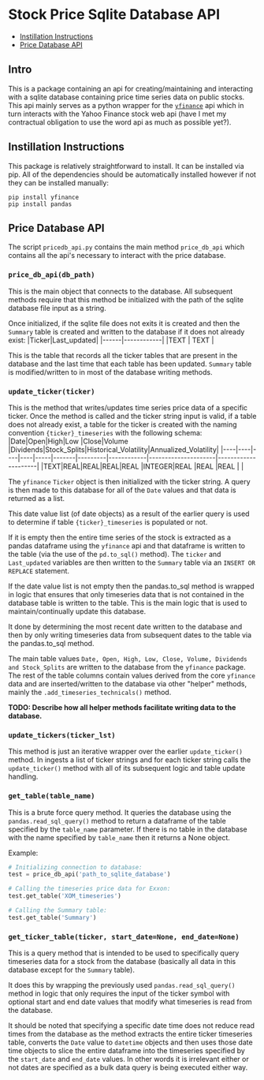 # Stock Price Sqlite Database API
* [Instillation Instructions](https://github.com/MatthewTe/stockprice_database_api#instillation-instructions)
* [Price Database API](https://github.com/MatthewTe/stockprice_database_api#price-database-api)

## Intro
This is a package containing an api for creating/maintaining and interacting with a sqlite database containing price time series data on public stocks. This api mainly serves as a python wrapper for the [`yfinance`](https://pypi.org/project/yfinance/) api which in turn interacts with the Yahoo Finance stock web api (have I met my contractual obligation to use the word api as much as possible yet?).

## Instillation Instructions
This package is relatively straightforward to install. It can be installed via pip. All of the dependencies should be automatically installed however if not they can be installed manually:
```
pip install yfinance
pip install pandas
```

## Price Database API
The script `pricedb_api.py` contains the main method `price_db_api` which contains all the api's necessary to interact with the price database.

### `price_db_api(db_path)`
This is the main object that connects to the database. All subsequent methods require that this method be initialized with the path of the sqlite database file input as a string.

Once initialized, if the sqlite file does not exits it is created and then the `Summary` table is created and written to the database if it does not already exist:
|Ticker|Last_updated|
|------|------------|
|TEXT  | TEXT       |

This is the table that records all the ticker tables that are present in the database and the last time that each table has been updated. `Summary` table is modified/written to in most of the database writing methods.

### `update_ticker(ticker)`
This is the method that writes/updates time series price data of a specific ticker. Once the method is called and the ticker string input is valid, if a table does not already exist, a table for the ticker is created with the naming convention `{ticker}_timeseries` with the following schema:
|Date|Open|High|Low |Close|Volume |Dividends|Stock_Splits|Historical_Volatility|Annualized_Volatility|
|----|----|----|----|-----|-------|---------|------------|---------------------|---------------------|
|TEXT|REAL|REAL|REAL|REAL |INTEGER|REAL     |REAL        |REAL                 |                     |

The `yfinance` `Ticker` object is then initialized with the ticker string. A query is then made to this database for all of the `Date` values and that data is returned as a list.

This date value list (of date objects) as a result of the earlier query is used to determine if table `{ticker}_timeseries` is populated or not.

If it is empty then the entire time series of the stock is extracted as a pandas dataframe using the `yfinance` api and that dataframe is written to the table (via the use of the `pd.to_sql()` method). The `ticker` and `Last_updated` variables are then written to the `Summary` table via an `INSERT OR REPLACE` statement.

If the date value list is not empty then the pandas.to_sql method is wrapped in logic that ensures that only timeseries data that is not contained in the database table is written to the table. This is the main logic that is used to maintain/continually update this database.

It done by determining the most recent date written to the database and then by only writing timeseries data from subsequent dates to the table via the pandas.to_sql method.

The main table values `Date, Open, High, Low, Close, Volume, Dividends and Stock_Splits` are written to the database from the `yfinance` package. The rest of the table columns contain values derived from the core `yfinance` data and are inserted/written to the database via other "helper" methods, mainly the `.add_timeseries_technicals()` method.

**TODO: Describe how all helper methods facilitate writing data to the database.**

### `update_tickers(ticker_lst)`
This method is just an iterative wrapper over the earlier `update_ticker()` method. In ingests a list of ticker strings and for each ticker string calls the `update_ticker()` method with all of its subsequent logic and table update handling.

### `get_table(table_name)`
This is a brute force query method. It queries the database using the `pandas.read_sql_query()` method to return a dataframe of the table specified by the `table_name` parameter. If there is no table in the database with the name specified by `table_name` then it returns a None object.

Example:
```python
# Initializing connection to database:
test = price_db_api('path_to_sqlite_database')

# Calling the timeseries price data for Exxon:
test.get_table('XOM_timeseries')

# Calling the Summary table:
test.get_table('Summary')
```  

### `get_ticker_table(ticker, start_date=None, end_date=None)`
This is a query method that is intended to be used to specifically query timeseries data for a stock from the database (basically all data in this database except for the `Summary` table).

It does this by wrapping the previously used `pandas.read_sql_query()` method in logic that only requires the input of the ticker symbol with optional start and end date values that modify what timeseries is read from the database.

It should be noted that specifying a specific date time does not reduce read times from the database as the method extracts the entire ticker timeseries table, converts the `Date` value to `datetime` objects and then uses those date time objects to slice the entire dataframe into the timeseries specified by the `start_date` and `end_date` values. In other words it is irrelevant either or not dates are specified as a bulk data query is being executed either way.
